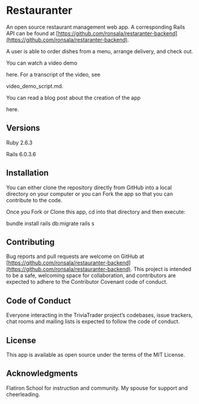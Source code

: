 # Restauranter

An open source restaurant management web app. A corresponding Rails API can be found at [https://github.com/ronsala/restaranter-backend](https://github.com/ronsala/restaranter-backend).

A user is able to order dishes from a menu, arrange delivery, and check out.

You can watch a video demo 
<!-- TODO: -->
 here. For a transcript of the video, see 
<!-- TODO -->
video_demo_script.md.

You can read a blog post about the creation of the app 
<!-- TODO: -->
 here.

## Versions

Ruby 2.6.3

Rails 6.0.3.6

## Installation

You can either clone the repository directly from GitHub into a local directory on your computer or you can Fork the app so that you can contribute to the code.

Once you Fork or Clone this app, cd into that directory and then execute:

bundle install
rails db:migrate
rails s

## Contributing


Bug reports and pull requests are welcome on GitHub at [https://github.com/ronsala/restauranter-backend](https://github.com/ronsala/restauranter-backend). This project is intended to be a safe, welcoming space for collaboration, and contributors are expected to adhere to the Contributor Covenant code of conduct.
## Code of Conduct

Everyone interacting in the TriviaTrader project’s codebases, issue trackers, chat rooms and mailing lists is expected to follow the code of conduct.

## License

This app is available as open source under the terms of the MIT License.

## Acknowledgments

Flatiron School for instruction and community.
My spouse for support and cheerleading.

